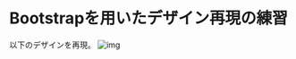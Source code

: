 # Bootstrapを用いたデザイン再現の練習
以下のデザインを再現。
![img](https://user-images.githubusercontent.com/16450948/43367696-36ba28dc-938c-11e8-97b2-fdfe143a4ed3.png)
